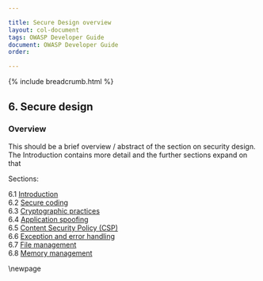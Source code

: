 ```yaml
---

title: Secure Design overview
layout: col-document
tags: OWASP Developer Guide
document: OWASP Developer Guide
order:

---
```


{% include breadcrumb.html %}

## 6. Secure design

### Overview

This should be a brief overview / abstract of the section on security design.
The Introduction contains more detail and the further sections expand on that

Sections:

6.1 [Introduction](#introduction-to-secure-design)  
6.2 [Secure coding](#secure-coding)  
6.3 [Cryptographic practices](#cryptographic-practices)  
6.4 [Application spoofing](#application-spoofing)  
6.5 [Content Security Policy (CSP)](#content-security-policy)  
6.6 [Exception and error handling](#exception-and-error-handling)  
6.7 [File management](#file-management)  
6.8 [Memory management](#memory-management)  

\newpage
